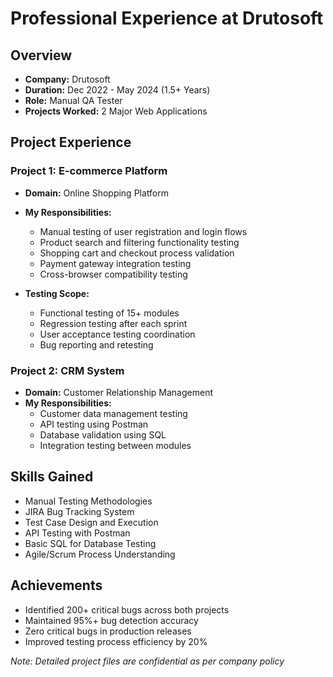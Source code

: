 # Professional Experience at Drutosoft

## Overview
- **Company:** Drutosoft
- **Duration:** Dec 2022 - May 2024 (1.5+ Years)
- **Role:** Manual QA Tester
- **Projects Worked:** 2 Major Web Applications

## Project Experience

### Project 1: E-commerce Platform
- **Domain:** Online Shopping Platform
- **My Responsibilities:**
  - Manual testing of user registration and login flows
  - Product search and filtering functionality testing
  - Shopping cart and checkout process validation
  - Payment gateway integration testing
  - Cross-browser compatibility testing

- **Testing Scope:**
  - Functional testing of 15+ modules
  - Regression testing after each sprint
  - User acceptance testing coordination
  - Bug reporting and retesting

### Project 2: CRM System
- **Domain:** Customer Relationship Management
- **My Responsibilities:**
  - Customer data management testing
  - API testing using Postman
  - Database validation using SQL
  - Integration testing between modules

## Skills Gained
- Manual Testing Methodologies
- JIRA Bug Tracking System
- Test Case Design and Execution
- API Testing with Postman
- Basic SQL for Database Testing
- Agile/Scrum Process Understanding

## Achievements
- Identified 200+ critical bugs across both projects
- Maintained 95%+ bug detection accuracy
- Zero critical bugs in production releases
- Improved testing process efficiency by 20%

*Note: Detailed project files are confidential as per company policy*
